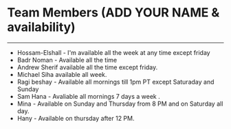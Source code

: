 # Team Members (ADD YOUR NAME & availability)
---
- Hossam-Elshall - I'm available all the week at any time except friday
- Badr Noman - Available all the time
- Andrew Sherif available all the time except friday. 
- Michael Siha available all week.
- Ragi beshay - Available all mornings till 1pm PT except Saturaday and Sunday
- Sam Hana - Avaliable all mornings 7 days a week .
- Mina - Available on Sunday and Thursday from 8 PM and on Saturday all day.
- Hany - Available on thursday after 12 PM.
